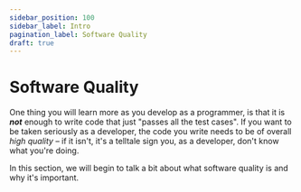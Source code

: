 ```yaml
---
sidebar_position: 100
sidebar_label: Intro
pagination_label: Software Quality
draft: true
---
```


# Software Quality

One thing you will learn more as you develop as a programmer, is that it is 
***not*** enough to write code that just "passes all the test cases".
If you want to be taken seriously as a developer, the code you write needs 
to be of overall _high quality_ – if it isn't, it's a telltale sign you, as 
a developer, don't know what you're doing.

In this section, we will begin to talk a bit about what software quality is 
and why it's important.
